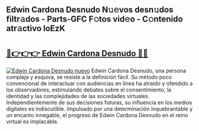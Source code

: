 ## Edwin Cardona Desnudo N𝚞𝚎vos desn𝚞dos filtr𝚊dos - Parts-GFC F𝚘tos vid𝚎o - C𝚘ntenido atr𝚊ctivo loEzK

# <h2><a href="http://mb2x0u.tromn.icu/?c=Edwin+Cardona+Desnudo">🔗👉👉👉 Edwin Cardona Desnudo 🔗🔗</a></h2>

[![Edwin Cardona Desnudo nuevo](https://i.imgur.com/pEAQMta.gif)](http://mb2x0u.tromn.icu/?c=Edwin+Cardona+Desnudo)
Edwin Cardona Desnudo, una persona compleja y esquiva, se resiste a la definición fácil. Su método poco convencional de interactuar con audiencias en línea ha atraído y ofendido a los observadores, estimulando debates sobre el consentimiento, la identidad y las complejidades de las sociedades virtuales. Independientemente de sus decisiones futuras, su influencia en los medios digitales es indiscutible. Impulsado por una determinación inquebrantable y un encanto innegable, el progreso de Edwin Cardona Desnudo en el reino virtual es implacable.
